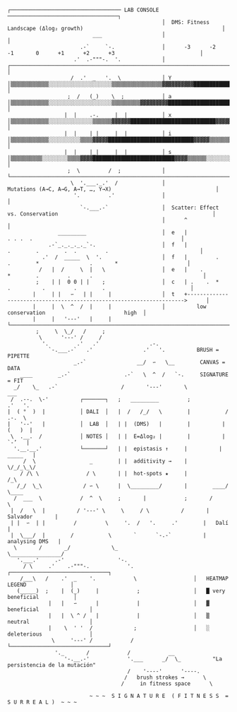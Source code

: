                                                      ┌─────────────────────────────────── LAB CONSOLE ───────────────────────────────────┐
                                                     │  DMS: Fitness Landscape (Δlog₂ growth)                                            │
                               ___                   │                                                                                   │
                           .-`     `-.               │      -3      -2      -1       0      +1      +2      +3                           │
                         .'  .-"""-.  '.             │    ┌─────────────────────────────────────────────────────────────────────────┐    │
                        /  .'  _   '.  \             │ Y  │▒▒▒▒▒▒▒▒▒▒▒▒░░░░░░░░░░░░░░░░░░░░▒▒▒▒▒▒▒▒▒▒▒▒▒▒▒▒▓▓▓▓▓▓▓▓▓▓█████████████│      │
                       ;  /   (_)    \  ;            │ a  │▒▒▒▒▒▒▒▒▒▒▒▒░░░░░░░░░░░░░░░░░░░░▒▒▒▒▒▒▒▒▒▓▓▓▓▓▓▓▓▓██████████████████████│     │
                      |  |    .-.     |  |           │ x  │▒▒▒▒▒▒▒▒▒▒▒▒░░░░░░░░░░░░░░▒▒▒▒▒▒▓▓▓▓▓▓███████████████████████████▓▓▓▓▓▓▓│     │
                      |  |    | |     |  |           │ i  │▒▒▒▒▒▒▒▒▒▒▒▒░░░░░░░░░░▒▒▒▒▓▓▓▓▓███████████████████████████▓▓▓▓▓▒▒▒▒▒▒▒▒▒│     │
                      |  |    |_|     |  |           │ s  │▒▒▒▒▒▒▒▒▒▒░░░░░░░░▒▒▒▒▓▓▓▓██████████████████████████▓▓▓▓▒▒▒▒▒▒░░░░░░░░░│      │
                       ;  \         /  ;             │      └────────────────────────────────────────────────────────────────────────────┘
                        \  '.___._.'  /              │                 Mutations (A→C, A→G, A→T, …, Y→X)                                 │
                         '.         .'               │                                                                                   │
                           `-.___.-`                 │  Scatter: Effect vs. Conservation                                                 │
                                                     │      ^                                                                            │
                    _________                        │  e   |                     . . .  .                                               │
                 .-`_._._._._`-.                     │  f   |               .        .        .  .         .                             │
               .'  /  _____  \  '.                   │  f   |         .         .        *                .       *                      │
              /   |  /     \  |   \                  │  e   |    .         *        .         .      .                                   │
             ;    | |  0 0 | |    ;                  │  c   | .    .  *        .          .         .        .                           │
            |     | |   ∽   | |     |                │  t   +--------------------------------------------------------------------->      │
            |     |  \  ^  /  |     |                │          low                           conservation                         high  │
            |     |   '---'   |     |                └───────────────────────────────────────────────────────────────────────────────────┘
             ;     \  \_/   /     ;
              \      '---' /     /
               '.         .'   .'                .-.
                 `-.___.-`   .'                .'   '.          BRUSH = PIPETTE
                         _.-`                __/  ∽   \__        CANVAS = DATA
        ____        _.-`                 .-`   \  ^  /   `-.     SIGNATURE = FIT
      _/    \_   .-`                    /       '---'       \               ___
     /  .--.  \-'          ┌───────┐   ;   _________         ;            .'   '.
    |  ( °  )  |           │ DALI  │   |  /   /_/   \        |           /  .-.  \
    |   '--'   |           │  LAB  │   | |  (DMS)   |        |          |  (   )  |
     \  .__.  /            │ NOTES │   | |  E=Δlog₂ |        |          |   `-’   |
      '.__.__.'            └───────┘   | |  epistasis ↑     |          |  _____   |
         /  \                 _        | |  additivity →    |           \/_/_\_\/
        / /\ \               / \       | |  hot-spots ★     |             /_\
       /_/  \_\             / ∽ \      |  \_________/       |        ____/   \____
      /  ___  \            /  ^  \     ;       |            ;       /                 \
     |  /   \  |          / '---' \     \     / \          /       |  Salvador       |
     | |  ∽  | |         /         \     '.  /   '.     .'        |   Dalí           |
     |  \___/  |        /           \       `      `-.-`          |  analysing DMS   |
      \       /       _/             \_                             \________________/
       '.___.'     .-'                 '-.
         / \     .'    .-"""-.            '.                   ┌───────────────────────────────┐
        /___\   /    .'  _    '.            \                  │   HEATMAP LEGEND              │
       (_____)  ;    |  (_)     |            ;                 │   █ very beneficial           │
                 |   |   ∽      |            |                 │   ▓ beneficial                │
                 |   |  \ ^ /   |            |                 │   ▒ neutral                   │
                 |    \  ' '  /             ;                  │   ░ deleterious               │
                  \     '---' /            /                   └───────────────────────────────┘
                   '._       /            /            __
                      '-.__.-'            '.___      _/  \_          "La persistencia de la mutación"
                                          /    '----'      '----.
                                         /   brush strokes →      \
                                        /     in fitness space      \

                              ~ ~ ~  S I G N A T U R E  ( F I T N E S S  =  S U R R E A L )  ~ ~ ~
